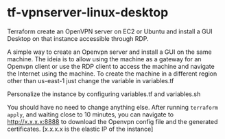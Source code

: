 # tf-vpnserver-linux-desktop
Terraform create an OpenVPN server on EC2 or Ubuntu and install a GUI Desktop on that instance accessible through RDP.

A simple way to create an Openvpn server and install a GUI on the same machine. The ideia is to allow using the machine as a gateway for an Openvpn client or use the RDP client to access the machine and navigate the Internet using the machine. To create the machine in a different region other than us-east-1 just change the variable in variables.tf 

Personalize the instance by configuring variables.tf and variables.sh

You should have no need to change anything else. After running ```terraform apply```, and waiting close to 10 minutes, you can navigate to http://x.x.x.x:8888 to download the Openvpn config file and the generated certificates. [x.x.x.x is the elastic IP of the instance]
